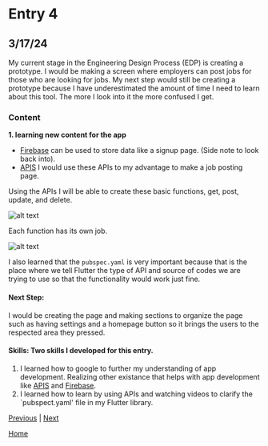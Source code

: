 # Entry 4
## 3/17/24

My current stage in the Engineering Design Process (EDP) is creating a prototype. I would be making a screen where employers can post jobs for those who are looking for jobs. My next step would still be creating a prototype because I have underestimated the amount of time I need to learn about this tool. The more I look into it the more confused I get.

### Content

**1. learning new content for the app** <br>

- [Firebase](https://firebase.google.com/) can be used to store data like a signup page. (Side note to look back into).
- [APIS](https://reqres.in/) I would use these APIs to my advantage to make a job posting page.

Using the APIs I will be able to create these basic functions, get, post, update, and delete.

![alt text](image-6.png)

Each function has its own job.

![alt text](image-7.png)

I also learned that the `pubspec.yaml` is very important because that is the place where we tell Flutter the type of API and source of codes we are trying to use so that the functionality would work just fine.

#### Next Step:

I would be creating the page and making sections to organize the page such as having settings and a homepage button so it brings the users to the respected area they pressed.

#### Skills: Two skills I developed for this entry.
1. I learned how to google to further my understanding of app development. Realizing other existance that helps with app development like [APIS](https://reqres.in/) and [Firebase](https://firebase.google.com/).
2. I learned how to learn by using APIs and watching videos to clarify the `pubspect.yaml' file in my Flutter library. 

[Previous](entry03.md) | [Next](entry05.md)

[Home](../README.md)